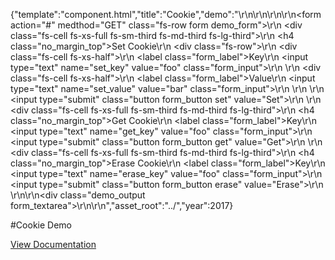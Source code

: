 {"template":"component.html","title":"Cookie","demo":"<!-- START: FIRSTDEMO -->\r\n\r\n<script>\r\n  var $demoForm,\r\n    $demoOutput;\r\n\r\n  Formstone.Ready(function() {\r\n    $demoForm = $(\".demo_form\");\r\n    $demoOutput = $(\".demo_output\");\r\n\r\n    $demoForm.on(\"click.cookie\", \".set\", setCookie)\r\n         .on(\"click.cookie\", \".get\", getCookie)\r\n         .on(\"click.cookie\", \".erase\", eraseCookie);\r\n  });\r\n\r\n  function setCookie(e) {\r\n    killEvent(e);\r\n\r\n    var key   = $demoForm.find(\"[name=set_key]\").val(),\r\n      value = $demoForm.find(\"[name=set_value]\").val();\r\n\r\n    $.cookie(key, value);\r\n\r\n    output(\"Set\", key + \" = \" + value);\r\n  }\r\n\r\n  function getCookie(e) {\r\n    killEvent(e);\r\n\r\n    var key   = $demoForm.find(\"[name=get_key]\").val(),\r\n      value = $.cookie(key);\r\n\r\n    output(\"Get\", key + \" = \" + value);\r\n  }\r\n\r\n  function eraseCookie(e) {\r\n    killEvent(e);\r\n\r\n    var key = $demoForm.find(\"[name=erase_key]\").val();\r\n\r\n    $.cookie(key, null);\r\n\r\n    output(\"Erase\", key);\r\n  }\r\n\r\n  function output(label, value) {\r\n    $demoOutput.prepend('<strong>' + label + ': </strong>' + value + '</span><br>');\r\n  }\r\n\r\n  function killEvent(e) {\r\n    e.preventDefault();\r\n    e.stopPropagation();\r\n  }\r\n</script>\r\n\r\n<form action=\"#\" medthod=\"GET\" class=\"fs-row form demo_form\">\r\n  <div class=\"fs-cell fs-xs-full fs-sm-third fs-md-third fs-lg-third\">\r\n    <h4 class=\"no_margin_top\">Set Cookie</h4>\r\n    <div class=\"fs-row\">\r\n      <div class=\"fs-cell fs-xs-half\">\r\n        <label class=\"form_label\">Key</label>\r\n        <input type=\"text\" name=\"set_key\" value=\"foo\" class=\"form_input\">\r\n      </div>\r\n      <div class=\"fs-cell fs-xs-half\">\r\n        <label class=\"form_label\">Value</label>\r\n        <input type=\"text\" name=\"set_value\" value=\"bar\" class=\"form_input\">\r\n      </div>\r\n    </div>\r\n    <input type=\"submit\" class=\"button form_button set\" value=\"Set\">\r\n  </div>\r\n  <div class=\"fs-cell fs-xs-full fs-sm-third fs-md-third fs-lg-third\">\r\n    <h4 class=\"no_margin_top\">Get Cookie</h4>\r\n    <label class=\"form_label\">Key</label>\r\n    <input type=\"text\" name=\"get_key\" value=\"foo\" class=\"form_input\">\r\n    <input type=\"submit\" class=\"button form_button get\" value=\"Get\">\r\n  </div>\r\n  <div class=\"fs-cell fs-xs-full fs-sm-third fs-md-third fs-lg-third\">\r\n    <h4 class=\"no_margin_top\">Erase Cookie</h4>\r\n    <label class=\"form_label\">Key</label>\r\n    <input type=\"text\" name=\"erase_key\" value=\"foo\" class=\"form_input\">\r\n    <input type=\"submit\" class=\"button form_button erase\" value=\"Erase\">\r\n  </div>\r\n</form>\r\n<div class=\"demo_output form_textarea\"></div>\r\n\r\n<!-- END: FIRSTDEMO -->","asset_root":"../","year":2017}

 #Cookie Demo
<p class="back_link"><a href="https://formstone.it/components/cookie">View Documentation</a></p>